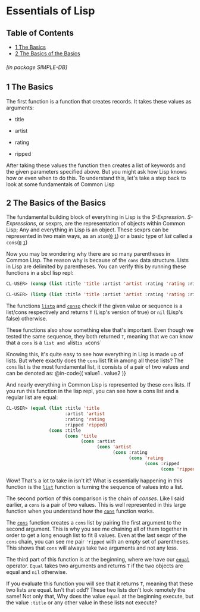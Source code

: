 <a id="x-28SIMPLE-DB-3A-40ESSENTIALS-OF-LISP-20MGL-PAX-3ASECTION-29"></a>
<a id="SIMPLE-DB:@ESSENTIALS-OF-LISP%20MGL-PAX:SECTION"></a>

# Essentials of Lisp

## Table of Contents

- [1 The Basics][3e78]
- [2 The Basics of the Basics][77a6]

###### \[in package SIMPLE-DB\]
<a id="x-28SIMPLE-DB-3A-40THE-BASICS-20MGL-PAX-3ASECTION-29"></a>
<a id="SIMPLE-DB:@THE-BASICS%20MGL-PAX:SECTION"></a>

## 1 The Basics



The first function is a function that creates records.
It takes these values as arguments:

- title

- artist

- rating

- ripped

After taking these values the function then creates a list of keywords and the given parameters
specified above. But you might ask how Lisp knows how or even when to do this. To understand this,
let's take a step back to look at some fundamentals of Common Lisp



<a id="x-28SIMPLE-DB-3A-40THE-BASICS-OF-THE-BASICS-20MGL-PAX-3ASECTION-29"></a>
<a id="SIMPLE-DB:@THE-BASICS-OF-THE-BASICS%20MGL-PAX:SECTION"></a>

## 2 The Basics of the Basics



The fundamental building block of everything in Lisp is the *S-Expression*. *S-Expressions*, or sexprs,
are the representation of objects within Common Lisp; Any and everything in Lisp is an object.
These sexprs can be represented in two main ways, as an `atom`([`0`][5152] [`1`][a657]) or a basic type of *list*
called a `cons`([`0`][a237] [`1`][12a8])

Now you may be wondering why there are so many parentheses in Common Lisp. The reason why
is because of the `cons` data structure. Lists in Lisp are delimited by parentheses.
You can verify this by running these functions in a sbcl lisp repl:

```lisp
CL-USER> (consp (list :title 'title :artist 'artist :rating 'rating :ripped 'ripped))
```

```lisp
CL-USER> (listp (list :title 'title :artist 'artist :rating 'rating :ripped 'ripped))
```

The functions [`listp`][fefd] and [`consp`][6d19] check if the given value or sequence is a list/cons 
respectively and returns `T` (Lisp's version of true) or `nil` (Lisp's false) otherwise.

These functions also show something else that's important. Even though we tested the same sequence,
they both returned `T`, meaning that we can know that a `cons` is a `list and
a`list`is a`cons\`

Knowing this, it's quite easy to see how everything in Lisp is made up of lists. But where exactly
does the `cons` list fit in among all these lists? The `cons` list is the most fundamental
list, it consists of a pair of two values and can be denoted as: @in-code{( value1 . value2 )}

And nearly everything in Common Lisp is represented by these `cons` lists.
If you run this function in the lisp repl, you can see how a cons list and a regular list are equal:

```lisp
CL-USER> (equal (list :title 'title 
                      :artist 'artist 
                      :rating 'rating 
                      :ripped 'ripped) 
                (cons :title 
                      (cons 'title 
                            (cons :artist 
                                  (cons 'artist 
                                        (cons :rating 
                                              (cons 'rating 
                                                    (cons :ripped 
                                                          (cons 'ripped '())))))))))
```

Wow! That's a lot to take in isn't it? What is essentially happening in this function is the [`list`][6d9f]
function is turning the sequence of values into a list. 

The second portion of this comparison is the chain of *conses*. Like I said earlier,
a `cons` is a pair of two values. This is well represented in this large function
when you understand how the [`cons`][12a8] function works.

The [`cons`][12a8] function creates a `cons` list by pairing the first argument to the second argument.
This is why you see me chaining all of them together in order to get a long enough list to fit 8 values.
Even at the last sexpr of the `cons` chain, you can see me pair `'ripped` 
with an empty set of parentheses. This shows that `cons` will always take two arguments
and not any less.

The third part of this function is at the beginning, where we have our [`equal`][3fb5] operator. 
`Equal` takes two arguments and returns `T` if the two objects are equal and `nil`
otherwise.

If you evaluate this function you will see that it returns `T`, meaning that these two lists
are equal. Isn't that odd? These two lists don't look remotely the same! Not only that,
Why does the value `equal` at the beginning execute, but the value `:title` or 
any other value in these lists not execute?



  [12a8]: http://www.lispworks.com/documentation/HyperSpec/Body/f_cons.htm "CONS (MGL-PAX:CLHS FUNCTION)"
  [3e78]: #SIMPLE-DB:@THE-BASICS%20MGL-PAX:SECTION "The Basics"
  [3fb5]: http://www.lispworks.com/documentation/HyperSpec/Body/f_equal.htm "EQUAL (MGL-PAX:CLHS FUNCTION)"
  [5152]: http://www.lispworks.com/documentation/HyperSpec/Body/f_atom.htm "ATOM (MGL-PAX:CLHS FUNCTION)"
  [6d19]: http://www.lispworks.com/documentation/HyperSpec/Body/f_consp.htm "CONSP (MGL-PAX:CLHS FUNCTION)"
  [6d9f]: http://www.lispworks.com/documentation/HyperSpec/Body/f_list_.htm "LIST (MGL-PAX:CLHS FUNCTION)"
  [77a6]: #SIMPLE-DB:@THE-BASICS-OF-THE-BASICS%20MGL-PAX:SECTION "The Basics of the Basics"
  [a237]: http://www.lispworks.com/documentation/HyperSpec/Body/t_cons.htm "CONS (MGL-PAX:CLHS CLASS)"
  [a657]: http://www.lispworks.com/documentation/HyperSpec/Body/t_atom.htm "ATOM (MGL-PAX:CLHS TYPE)"
  [fefd]: http://www.lispworks.com/documentation/HyperSpec/Body/f_listp.htm "LISTP (MGL-PAX:CLHS FUNCTION)"
